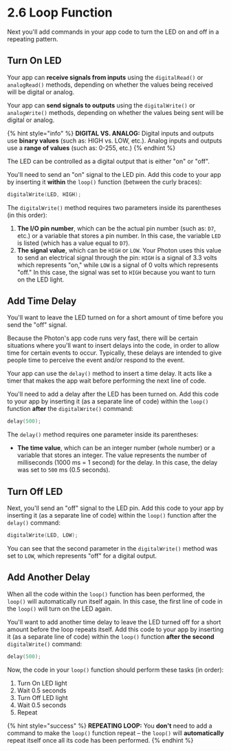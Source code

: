 # 2.6 Loop Function

Next you'll add commands in your app code to turn the LED on and off in a repeating pattern.

## Turn On LED

Your app can **receive signals from inputs** using the `digitalRead()` or `analogRead()` methods, depending on whether the values being received will be digital or analog.

Your app can **send signals to outputs** using the `digitalWrite()` or `analogWrite()` methods, depending on whether the values being sent will be digital or analog.

{% hint style="info" %}
**DIGITAL VS. ANALOG:**  Digital inputs and outputs use **binary values** \(such as: HIGH vs. LOW, etc.\). Analog inputs and outputs use a **range of values** \(such as:  0-255, etc.\)
{% endhint %}

The LED can be controlled as a digital output that is either "on" or "off".

You'll need to send an "on" signal to the LED pin. Add this code to your app by inserting it **within** the `loop()` function \(between the curly braces\):

```cpp
digitalWrite(LED, HIGH);
```

The `digitalWrite()` method requires two parameters inside its parentheses \(in this order\):

1. **The I/O pin number**, which can be the actual pin number \(such as: `D7`, etc.\) or a variable that stores a pin number. In this case, the variable `LED` is listed \(which has a value equal to `D7`\).
2. **The signal value**, which can be `HIGH` or `LOW`. Your Photon uses this value to send an electrical signal through the pin: `HIGH` is a signal of 3.3 volts which represents "on," while `LOW` is a signal of 0 volts which represents "off."  In this case, the signal was set to `HIGH` because you want to turn on the LED light.

## Add Time Delay

You'll want to leave the LED turned on for a short amount of time before you send the "off" signal.

Because the Photon's app code runs very fast, there will be certain situations where you'll want to insert delays into the code, in order to allow time for certain events to occur. Typically, these delays are intended to give people time to perceive the event and/or respond to the event.

Your app can use the `delay()` method to insert a time delay. It acts like a timer that makes the app wait before performing the next line of code.

You'll need to add a delay after the LED has been turned on. Add this code to your app by inserting it \(as a separate line of code\) within the `loop()` function **after** the `digitalWrite()` command:

```cpp
delay(500);
```

The `delay()` method requires one parameter inside its parentheses:

* **The time value**, which can be an integer number \(whole number\) or a variable that stores an integer. The value represents the number of milliseconds \(1000 ms = 1 second\) for the delay. In this case, the delay was set to `500` ms \(0.5 seconds\).

## Turn Off LED

Next, you'll send an "off" signal to the LED pin. Add this code to your app by inserting it \(as a separate line of code\) within the `loop()` function after the `delay()` command:

```cpp
digitalWrite(LED, LOW);
```

You can see that the second parameter in the `digitalWrite()` method was set to `LOW`, which represents "off" for a digital output.

## Add Another Delay

When all the code within the `loop()` function has been performed, the `loop()` will automatically run itself again. In this case, the first line of code in the `loop()` will turn on the LED again.

You'll want to add another time delay to leave the LED turned off for a short amount before the loop repeats itself. Add this code to your app by inserting it \(as a separate line of code\) within the `loop()` function **after the second** `digitalWrite()` command:

```cpp
delay(500);
```

Now, the code in your `loop()` function should perform these tasks \(in order\):

1. Turn On LED light
2. Wait 0.5 seconds
3. Turn Off LED light
4. Wait 0.5 seconds
5. Repeat

{% hint style="success" %}
**REPEATING LOOP:**  You **don't** need to add a command to make the `loop()` function repeat – the `loop()` will **automatically** repeat itself once all its code has been performed.
{% endhint %}




